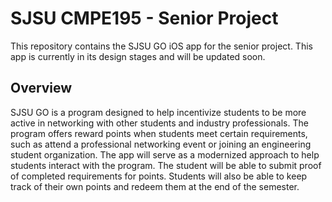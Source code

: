 # SJSU CMPE195 - Senior Project
This repository contains the SJSU GO iOS app for the senior project. This app is currently in its design stages and will be updated soon.

## Overview
SJSU GO is a program designed to help incentivize students to be more active in networking with other students and industry professionals. The program offers reward points when students meet certain requirements, such as attend a professional networking event or joining an engineering student organization. The app will serve as a modernized approach to help students interact with the program. The student will be able to submit proof of completed requirements for points. Students will also be able to keep track of their own points and redeem them at the end of the semester.
